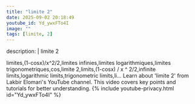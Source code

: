 ```yaml
---
title: "limite 2"
date: 2025-09-02 20:18:49 
youtube_id: Yd_ywxFTo4I
image: ""
tags: [limite, 2]
---
```

description: |
  limite 2
  
  
  
  limites,(1-cosx)/x^2/2,limites infinies,limites logarithmiques,limites trigonometriques,cos,limite 2,limits,(1-cosx) / x ^ 2/2,infinite limits,logarithmic limits,trigonometric limits,li...
  Learn about 'limite 2' from Lakbir Elomari's YouTube channel. This video covers key points and tutorials for better understanding.
{% include youtube-privacy.html id="Yd_ywxFTo4I" %}
